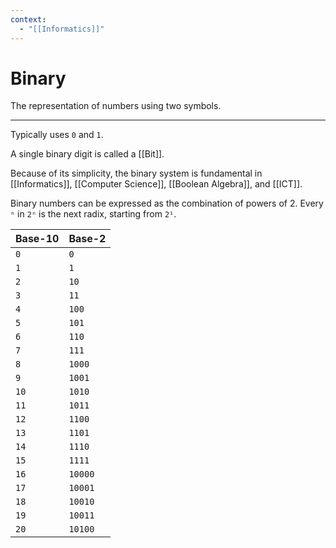 ```yaml
---
context:
  - "[[Informatics]]"
---
```


# Binary

The representation of numbers using two symbols.

---

Typically uses `0` and `1`.

A single binary digit is called a [[Bit]].

Because of its simplicity, the binary system is fundamental in [[Informatics]], [[Computer Science]], [[Boolean Algebra]], and [[ICT]].

Binary numbers can be expressed as the combination of powers of 2. Every `ⁿ` in `2ⁿ` is the next radix, starting from `2¹`.

| Base-10 | Base-2  |
| ------- | ------- |
| `0`     | `0`     |
| `1`     | `1`     |
| `2`     | `10`    |
| `3`     | `11`    |
| `4`     | `100`   |
| `5`     | `101`   |
| `6`     | `110`   |
| `7`     | `111`   |
| `8`     | `1000`  |
| `9`     | `1001`  |
| `10`    | `1010`  |
| `11`    | `1011`  |
| `12`    | `1100`  |
| `13`    | `1101`  |
| `14`    | `1110`  |
| `15`    | `1111`  |
| `16`    | `10000` |
| `17`    | `10001` |
| `18`    | `10010` |
| `19`    | `10011` |
| `20`    | `10100` |
